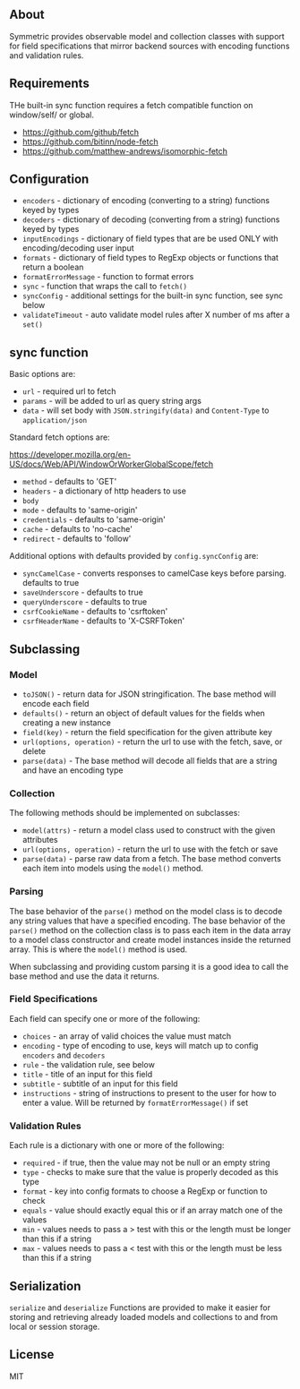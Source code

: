 About
-------------------------------

Symmetric provides observable model and collection classes with support for field specifications that mirror backend sources with encoding functions and validation rules. 

Requirements
-------------------------------

THe built-in sync function requires a fetch compatible function on window/self/ or global.

* https://github.com/github/fetch
* https://github.com/bitinn/node-fetch
* https://github.com/matthew-andrews/isomorphic-fetch

Configuration
-------------------------------

* `encoders` - dictionary of encoding (converting to a string) functions keyed by types
* `decoders` - dictionary of decoding (converting from a string) functions keyed by types
* `inputEncodings` - dictionary of field types that are be used ONLY with encoding/decoding user input
* `formats` - dictionary of field types to RegExp objects or functions that return a boolean
* `formatErrorMessage` - function to format errors
* `sync` - function that wraps the call to `fetch()`
* `syncConfig` - additional settings for the built-in sync function, see sync below
* `validateTimeout` - auto validate model rules after X number of ms after a `set()`

sync function
-------------------------------

Basic options are:

* `url` - required url to fetch
* `params` - will be added to url as query string args
* `data` - will set body with `JSON.stringify(data)` and `Content-Type` to `application/json`

Standard fetch options are:

https://developer.mozilla.org/en-US/docs/Web/API/WindowOrWorkerGlobalScope/fetch

* `method` - defaults to 'GET'
* `headers` - a dictionary of http headers to use
* `body`
* `mode` - defaults to 'same-origin'
* `credentials` - defaults to 'same-origin'
* `cache` - defaults to 'no-cache'
* `redirect` - defaults to 'follow'

Additional options with defaults provided by `config.syncConfig` are:

* `syncCamelCase` - converts responses to camelCase keys before parsing. defaults to true
* `saveUnderscore` - defaults to true
* `queryUnderscore` - defaults to true
* `csrfCookieName` - defaults to 'csrftoken'
* `csrfHeaderName` - defaults to 'X-CSRFToken'

Subclassing
-------------------------------

### Model

* `toJSON()` - return data for JSON stringification. The base method will encode each field
* `defaults()` - return an object of default values for the fields when creating a new instance
* `field(key)` - return the field specification for the given attribute key
* `url(options, operation)` - return the url to use with the fetch, save, or delete
* `parse(data)` - The base method will decode all fields that are a string and have an encoding type

### Collection

The following methods should be implemented on subclasses:

* `model(attrs)` - return a model class used to construct with the given attributes
* `url(options, operation)` - return the url to use with the fetch or save
* `parse(data)` - parse raw data from a fetch. The base method converts each item into models using the `model()` method.

### Parsing

The base behavior of the `parse()` method on the model class is to decode any string values that have a specified encoding. The base behavior of the `parse()` method on the collection class is to pass each item in the data array to a model class constructor and create model instances inside the returned array. This is where the `model()` method is used. 

When subclassing and providing custom parsing it is a good idea to call the base method and use the data it returns.

### Field Specifications

Each field can specify one or more of the following:

* `choices` - an array of valid choices the value must match
* `encoding` - type of encoding to use, keys will match up to config `encoders` and `decoders`
* `rule` - the validation rule, see below
* `title` - title of an input for this field
* `subtitle` - subtitle of an input for this field
* `instructions` - string of instructions to present to the user for how to enter a value. Will be returned by `formatErrorMessage()` if set

### Validation Rules

Each rule is a dictionary with one or more of the following:

* `required` - if true, then the value may not be null or an empty string
* `type` - checks to make sure that the value is properly decoded as this type
* `format` - key into config formats to choose a RegExp or function to check
* `equals` - value should exactly equal this or if an array match one of the values
* `min` - values needs to pass a > test with this or the length must be longer than this if a string
* `max` - values needs to pass a < test with this or the length must be less than this if a string

Serialization
-------------------------------

`serialize` and `deserialize` Functions are provided to make it easier for storing and retrieving already loaded models and collections to and from local or session storage.

License
-------------------------------

MIT
